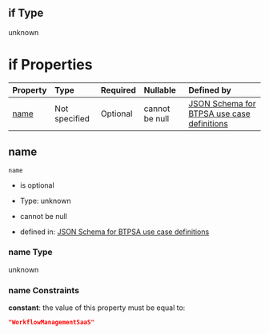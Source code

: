 ## if Type

unknown

# if Properties

| Property      | Type          | Required | Nullable       | Defined by                                                                                                                                                                                                        |
| :------------ | :------------ | :------- | :------------- | :---------------------------------------------------------------------------------------------------------------------------------------------------------------------------------------------------------------- |
| [name](#name) | Not specified | Optional | cannot be null | [JSON Schema for BTPSA use case definitions](btpsa-usecase-properties-services-items-allof-2-then-allof-54-if-properties-name.md "undefined#/properties/services/items/allOf/2/then/allOf/54/if/properties/name") |

## name



`name`

*   is optional

*   Type: unknown

*   cannot be null

*   defined in: [JSON Schema for BTPSA use case definitions](btpsa-usecase-properties-services-items-allof-2-then-allof-54-if-properties-name.md "undefined#/properties/services/items/allOf/2/then/allOf/54/if/properties/name")

### name Type

unknown

### name Constraints

**constant**: the value of this property must be equal to:

```json
"WorkflowManagementSaaS"
```

